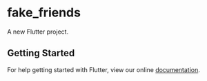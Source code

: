 # fake_friends

A new Flutter project.

## Getting Started

For help getting started with Flutter, view our online
[documentation](https://flutter.io/).
